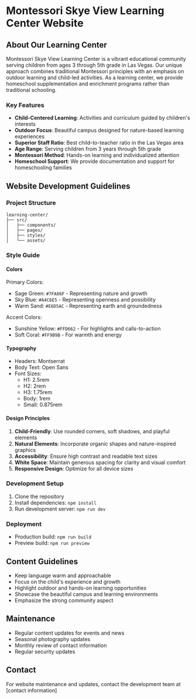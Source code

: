 # Montessori Skye View Learning Center Website

## About Our Learning Center
Montessori Skye View Learning Center is a vibrant educational community serving children from ages 3 through 5th grade in Las Vegas. Our unique approach combines traditional Montessori principles with an emphasis on outdoor learning and child-led activities. As a learning center, we provide homeschool supplementation and enrichment programs rather than traditional schooling.

### Key Features
- **Child-Centered Learning**: Activities and curriculum guided by children's interests
- **Outdoor Focus**: Beautiful campus designed for nature-based learning experiences
- **Superior Staff Ratio**: Best child-to-teacher ratio in the Las Vegas area
- **Age Range**: Serving children from 3 years through 5th grade
- **Montessori Method**: Hands-on learning and individualized attention
- **Homeschool Support**: We provide documentation and support for homeschooling families

## Website Development Guidelines

### Project Structure
```
learning-center/
├── src/
│   ├── components/
│   ├── pages/
│   ├── styles/
│   └── assets/
```

### Style Guide

#### Colors
Primary Colors:
- Sage Green: `#7FA86F` - Representing nature and growth
- Sky Blue: `#A4C6E5` - Representing openness and possibility
- Warm Sand: `#E6D5AC` - Representing earth and groundedness

Accent Colors:
- Sunshine Yellow: `#FFD662` - For highlights and calls-to-action
- Soft Coral: `#FF9B9B` - For warmth and energy

#### Typography
- Headers: Montserrat
- Body Text: Open Sans
- Font Sizes:
  - H1: 2.5rem
  - H2: 2rem
  - H3: 1.75rem
  - Body: 1rem
  - Small: 0.875rem

#### Design Principles
1. **Child-Friendly**: Use rounded corners, soft shadows, and playful elements
2. **Natural Elements**: Incorporate organic shapes and nature-inspired graphics
3. **Accessibility**: Ensure high contrast and readable text sizes
4. **White Space**: Maintain generous spacing for clarity and visual comfort
5. **Responsive Design**: Optimize for all device sizes

### Development Setup
1. Clone the repository
2. Install dependencies: `npm install`
3. Run development server: `npm run dev`

### Deployment
- Production build: `npm run build`
- Preview build: `npm run preview`

## Content Guidelines
- Keep language warm and approachable
- Focus on the child's experience and growth
- Highlight outdoor and hands-on learning opportunities
- Showcase the beautiful campus and learning environments
- Emphasize the strong community aspect

## Maintenance
- Regular content updates for events and news
- Seasonal photography updates
- Monthly review of contact information
- Regular security updates

## Contact
For website maintenance and updates, contact the development team at [contact information]
